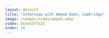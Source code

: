 ```yaml
---
layout: default
title: "Interview with Ampem Dako, Cambridge"
image: /images/video/ampem.webp
video: DtXnG3fTxIE
order: 18
---
```


